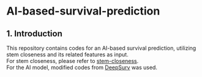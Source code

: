 # AI-based-survival-prediction

## 1. Introduction    
This repository contains codes for an AI-based survival prediction, utilizing stem closeness and its related features as input.         
For stem closeness, please refer to [stem-closeness](https://github.com/jwyang21/stem-closeness).     
For the AI model, modified codes from [DeepSurv](https://github.com/jaredleekatzman/DeepSurv) was used.     
